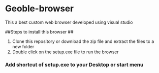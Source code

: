 # Geoble-browser
This a best custom web browser developed using visual studio

##Steps to install this browser ##

1. Clone this repository or download the zip file and extract the files to a new folder
2. Double click on the setup.exe file to run the browser

### Add shortcut of setup.exe to your Desktop or start menu

